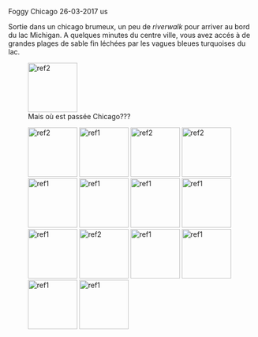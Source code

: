 Foggy Chicago
26-03-2017
us

Sortie dans un chicago brumeux, un peu de *riverwalk* pour arriver au bord du lac Michigan. A quelques minutes du centre ville, vous avez accés à de grandes plages de sable fin léchées par les vagues bleues turquoises du lac.

<figure>
  <img src='{{ imgThumb "2.jpg"}}' data-image-opened='{{img "2.jpg" }}' class="image" alt="ref2" style="width:100px"/>
  
  <figcaption>Mais où est passée Chicago???</figcaption>
</figure>

<figure>
  <img src='{{ imgThumb "1.jpg"}}' data-image-opened='{{img "1.jpg" }}' class="image" alt="ref2" style="width:100px"/>
  <img src='{{ imgThumb "3.jpg"}}' data-image-opened='{{img "3.jpg" }}' class="image" alt="ref1" style="width:100px"/>
  <img src='{{ imgThumb "4.jpg"}}' data-image-opened='{{img "4.jpg" }}' class="image" alt="ref2" style="width:100px"/>
  <img src='{{ imgThumb "5.jpg"}}' data-image-opened='{{img "5.jpg" }}' class="image" alt="ref2" style="width:100px"/>
  <img src='{{ imgThumb "6.jpg"}}' data-image-opened='{{img "6.jpg" }}' class="image" alt="ref1" style="width:100px"/>
  <img src='{{ imgThumb "7.jpg"}}' data-image-opened='{{img "7.jpg" }}' class="image" alt="ref1" style="width:100px"/>
  <img src='{{ imgThumb "8.jpg"}}' data-image-opened='{{img "8.jpg" }}' class="image" alt="ref1" style="width:100px"/>
  <img src='{{ imgThumb "9.jpg"}}' data-image-opened='{{img "9.jpg" }}' class="image" alt="ref1" style="width:100px"/>
  <img src='{{ imgThumb "10.jpg"}}' data-image-opened='{{img "10.jpg" }}' class="image" alt="ref1" style="width:100px"/>
   <img src='{{ imgThumb "11.jpg"}}' data-image-opened='{{img "11.jpg" }}' class="image" alt="ref2" style="width:100px"/>
  <img src='{{ imgThumb "12.jpg"}}' data-image-opened='{{img "12.jpg" }}' class="image" alt="ref1" style="width:100px"/>
  <img src='{{ imgThumb "13.jpg"}}' data-image-opened='{{img "13.jpg" }}' class="image" alt="ref1" style="width:100px"/>
  <img src='{{ imgThumb "14.jpg"}}' data-image-opened='{{img "14.jpg" }}' class="image" alt="ref1" style="width:100px"/>
  <img src='{{ imgThumb "15.jpg"}}' data-image-opened='{{img "15.jpg" }}' class="image" alt="ref1" style="width:100px"/>
</figure>
